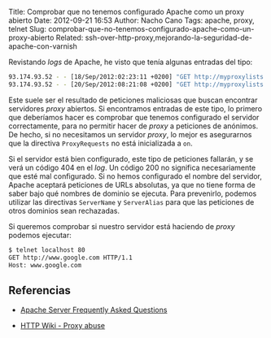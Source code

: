 Title: Comprobar que no tenemos configurado Apache como un proxy abierto
Date: 2012-09-21 16:53
Author: Nacho Cano
Tags: apache, proxy, telnet
Slug: comprobar-que-no-tenemos-configurado-apache-como-un-proxy-abierto
Related: ssh-over-http-proxy,mejorando-la-seguridad-de-apache-con-varnish

Revistando _logs_ de Apache, he visto que tenía algunas entradas del
tipo:

```bash
93.174.93.52 - - [18/Sep/2012:02:23:11 +0200] "GET http://myproxylists.com/my-http-headers HTTP/1.1" 404 1046 "-" "Mozilla/5.0 (Windows; U; Windows NT 6.1; en-US; rv:1.9.2.28) Gecko/20120306 Firefox/3.6.28 (.NET CLR 3.5.30729)"
93.174.93.52 - - [20/Sep/2012:08:21:08 +0200] "GET http://myproxylists.com/my-http-headers HTTP/1.1" 404 1046 "-" "Mozilla/5.0 (Windows; U; Windows NT 6.1; en-US; rv:1.9.2.28) Gecko/20120306 Firefox/3.6.28 (.NET CLR 3.5.30729)"
```

Este suele ser el resultado de peticiones maliciosas que buscan
encontrar servidores _proxy_ abiertos. Si encontramos entradas de este
tipo, lo primero que deberíamos hacer es comprobar que tenemos
configurado el servidor correctamente, para no permitir hacer de _proxy_
a peticiones de anónimos. De hecho, si no necesitamos un servidor
_proxy_, lo mejor es asegurarnos que la directiva `ProxyRequests` no
está inicializada a `on`.

Si el servidor está bien configurado, este tipo de peticiones fallarán,
y se verá un código 404 en el _log_. Un código 200 no significa
necesariamente que esté mal configurado. Si no hemos configurado el
nombre del servidor, Apache aceptará peticiones de URLs absolutas, ya
que no tiene forma de saber bajo qué nombres de dominio se ejecuta. Para
prevenirlo, podemos utilizar las directivas `ServerName` y `ServerAlias`
para que las peticiones de otros dominios sean rechazadas.

Si queremos comprobar si nuestro servidor está haciendo de _proxy_
podemos ejecutar:

```bash
$ telnet localhost 80
GET http://www.google.com HTTP/1.1
Host: www.google.com
```

Referencias
-----------

- [Apache Server Frequently Asked Questions][]
- [HTTP Wiki - Proxy abuse][]

  [Apache Server Frequently Asked Questions]: https://httpd.apache.org/docs/1.3/misc/FAQ.html#proxyscan
    "Apache Server Frequently Asked Questions"
  [HTTP Wiki - Proxy abuse]: https://wiki.apache.org/httpd/ProxyAbuse
    "HTTP Wiki - Proxy abuse"
